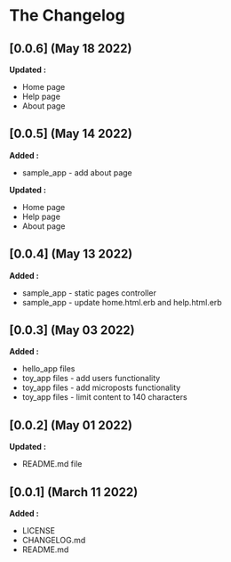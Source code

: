 # The Changelog

## [0.0.6] (May 18 2022)

**Updated :**

- Home page
- Help page
- About page

## [0.0.5] (May 14 2022)

**Added :**

- sample_app - add about page

**Updated :**

- Home page
- Help page
- About page

## [0.0.4] (May 13 2022)

**Added :**

- sample_app - static pages controller
- sample_app - update home.html.erb and help.html.erb

## [0.0.3] (May 03 2022)

**Added :**

- hello_app files
- toy_app files - add users functionality
- toy_app files - add microposts functionality
- toy_app files - limit content to 140 characters

## [0.0.2] (May 01 2022)

**Updated :**

- README.md file

## [0.0.1] (March 11 2022)

**Added :**

- LICENSE
- CHANGELOG.md
- README.md

